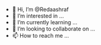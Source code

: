 - 👋 Hi, I’m @Redaashraf
- 👀 I’m interested in ...
- 🌱 I’m currently learning ...
- 💞️ I’m looking to collaborate on ...
- 📫 How to reach me ...

<!---
Redaashraf/Redaashraf is a ✨ special ✨ repository because its `README.md` (this file) appears on your GitHub profile.
You can click the Preview link to take a look at your changes.
--->
